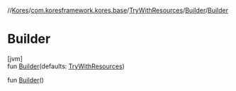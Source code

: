 //[Kores](../../../../index.md)/[com.koresframework.kores.base](../../index.md)/[TryWithResources](../index.md)/[Builder](index.md)/[Builder](-builder.md)

# Builder

[jvm]\
fun [Builder](-builder.md)(defaults: [TryWithResources](../index.md))

fun [Builder](-builder.md)()
